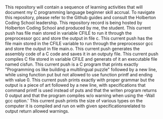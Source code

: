This repository will contain a sequence of learning activities that will document my C programming language beginner skill accrual.
To navigate this repository, please refer to the Github guides and consult the Holberton Coding School leadership. 
This repository record is being hosted by Holberton Coding School and produced by me, the student.
This current push has file main stored in variable CFILE to run it through the preprocessor gcc and store the output in file c.
This current push has the file main stored in the CFILE variable to run through the preprocessor gcc and store the output in file main.o.
This current push generates the assembly code of a C code and saves it in an outputy file.
This current push compiles C file stored in variable CFILE and generats of it an executable file named cisfun.
This current push is a C program that prints exactly "Programming os like building a multilingual puzzle" followed by a new line, while using function put but not allowed to use function printf and ending with value 0.
This current push prints exactly with proper grammar but the output is a piece of art followed by a new line, with specifications that command printf is used instead of puts and that the writen program returns 0 output and that the program compiles w/o warning when using the -Wall gcc option.'
This current push  prints the size of various types on the computer it is compiled and run on with given specificationsrelated to output return allowed warnings.
